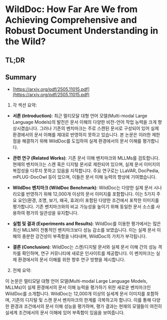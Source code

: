 # WildDoc: How Far Are We from Achieving Comprehensive and Robust Document Understanding in the Wild?
## TL;DR
## Summary
- [https://arxiv.org/pdf/2505.11015.pdf](https://arxiv.org/pdf/2505.11015.pdf)

1. 각 섹션 요약:

- **서론 (Introduction)**: 최근 멀티모달 대형 언어 모델(Multi-modal Large Language Models)의 발전은 문서 이해의 다양한 비전-언어 작업 능력을 크게 향상시켰습니다. 그러나 기존의 벤치마크는 주로 스캔된 문서로 구성되어 있어 실제 환경에서의 문서 이해를 제대로 반영하지 못하고 있습니다. 본 논문은 이러한 제한점을 해결하기 위해 WildDoc를 도입하여 실제 환경에서의 문서 이해를 평가합니다.

- **관련 연구 (Related Works)**: 기존 문서 이해 벤치마크와 MLLMs를 검토합니다. 현재의 벤치마크는 스캔 혹은 디지털 문서로 제한되어 있으며, 실제 문서 이미지의 복잡성을 다루지 못하고 있음을 지적합니다. 주요 연구로는 LLaVAR, DocPedia, mPLUG-DocOwl 등이 있으며, 이들은 문서 이해 능력의 향상에 기여했습니다.

- **WildDoc 벤치마크 (WildDoc Benchmark)**: WildDoc는 다양한 실제 문서 시나리오를 반영하기 위해 12,000개 이상의 문서 이미지를 포함합니다. 이는 5가지 주요 요인(환경, 조명, 보기, 왜곡, 효과)이 포함된 다양한 조건에서 포착한 이미지를 평가합니다. 기존 벤치마크와의 비교 가능성을 높이기 위해 동일한 문서 소스를 사용하여 평가의 일관성을 유지합니다.

- **실험 및 결과 (Experiments and Results)**: WildDoc를 이용한 평가에서는 많은 최신 MLLM이 전통적인 벤치마크보다 성능 감소를 보였습니다. 이는 실제 문서 이해의 충분한 강건성이 부족함을 나타내며, WildDoc의 가치가 부각됩니다.

- **결론 (Conclusion)**: WildDoc는 스캔/디지털 문서와 실제 문서 이해 간의 성능 격차를 확인하며, 연구 커뮤니티에 새로운 인사이트를 제공합니다. 이 벤치마크는 실제 환경에서의 문서 이해를 위한 향후 연구 방향을 제시합니다.

2. 전체 요약:

이 논문은 멀티모달 대형 언어 모델(Multi-modal Large Language Models, MLLMs)이 실제 환경에서의 문서 이해 능력을 평가하기 위한 새로운 벤치마크인 WildDoc를 소개합니다. WildDoc는 12,000개 이상의 실세계 문서 이미지를 포함하며, 기존의 디지털 및 스캔 문서 벤치마크의 한계를 극복하고자 합니다. 이를 통해 다양한 환경과 조건에서의 문서 이해 성능을 평가하며, 평가 결과는 현재의 모델들이 여전히 실세계 조건에서의 문서 이해에 있어 부족함이 있음을 보여줍니다.